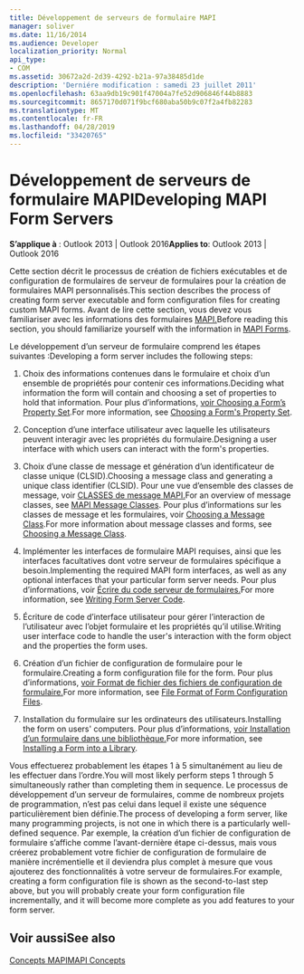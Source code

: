 ```yaml
---
title: Développement de serveurs de formulaire MAPI
manager: soliver
ms.date: 11/16/2014
ms.audience: Developer
localization_priority: Normal
api_type:
- COM
ms.assetid: 30672a2d-2d39-4292-b21a-97a38485d1de
description: 'Derniére modification : samedi 23 juillet 2011'
ms.openlocfilehash: 63aa9db19c901f47004a7fe52d906846f44b8883
ms.sourcegitcommit: 8657170d071f9bcf680aba50b9c07f2a4fb82283
ms.translationtype: MT
ms.contentlocale: fr-FR
ms.lasthandoff: 04/28/2019
ms.locfileid: "33420765"
---
```

# <a name="developing-mapi-form-servers"></a><span data-ttu-id="8132c-103">Développement de serveurs de formulaire MAPI</span><span class="sxs-lookup"><span data-stu-id="8132c-103">Developing MAPI Form Servers</span></span>

  
  
<span data-ttu-id="8132c-104">**S’applique à** : Outlook 2013 | Outlook 2016</span><span class="sxs-lookup"><span data-stu-id="8132c-104">**Applies to**: Outlook 2013 | Outlook 2016</span></span> 
  
<span data-ttu-id="8132c-105">Cette section décrit le processus de création de fichiers exécutables et de configuration de formulaires de serveur de formulaires pour la création de formulaires MAPI personnalisés.</span><span class="sxs-lookup"><span data-stu-id="8132c-105">This section describes the process of creating form server executable and form configuration files for creating custom MAPI forms.</span></span> <span data-ttu-id="8132c-106">Avant de lire cette section, vous devez vous familiariser avec les informations des formulaires [MAPI.](mapi-forms.md)</span><span class="sxs-lookup"><span data-stu-id="8132c-106">Before reading this section, you should familiarize yourself with the information in [MAPI Forms](mapi-forms.md).</span></span>
  
<span data-ttu-id="8132c-107">Le développement d’un serveur de formulaire comprend les étapes suivantes :</span><span class="sxs-lookup"><span data-stu-id="8132c-107">Developing a form server includes the following steps:</span></span>
  
1. <span data-ttu-id="8132c-108">Choix des informations contenues dans le formulaire et choix d’un ensemble de propriétés pour contenir ces informations.</span><span class="sxs-lookup"><span data-stu-id="8132c-108">Deciding what information the form will contain and choosing a set of properties to hold that information.</span></span> <span data-ttu-id="8132c-109">Pour plus d’informations, [voir Choosing a Form’s Property Set](choosing-a-form-s-property-set.md).</span><span class="sxs-lookup"><span data-stu-id="8132c-109">For more information, see [Choosing a Form's Property Set](choosing-a-form-s-property-set.md).</span></span>
    
2. <span data-ttu-id="8132c-110">Conception d’une interface utilisateur avec laquelle les utilisateurs peuvent interagir avec les propriétés du formulaire.</span><span class="sxs-lookup"><span data-stu-id="8132c-110">Designing a user interface with which users can interact with the form's properties.</span></span>
    
3. <span data-ttu-id="8132c-111">Choix d’une classe de message et génération d’un identificateur de classe unique (CLSID).</span><span class="sxs-lookup"><span data-stu-id="8132c-111">Choosing a message class and generating a unique class identifier (CLSID).</span></span> <span data-ttu-id="8132c-112">Pour une vue d’ensemble des classes de message, voir [CLASSES de message MAPI.](mapi-message-classes.md)</span><span class="sxs-lookup"><span data-stu-id="8132c-112">For an overview of message classes, see [MAPI Message Classes](mapi-message-classes.md).</span></span> <span data-ttu-id="8132c-113">Pour plus d’informations sur les classes de message et les formulaires, voir [Choosing a Message Class](choosing-a-message-class.md).</span><span class="sxs-lookup"><span data-stu-id="8132c-113">For more information about message classes and forms, see [Choosing a Message Class](choosing-a-message-class.md).</span></span>
    
4. <span data-ttu-id="8132c-114">Implémenter les interfaces de formulaire MAPI requises, ainsi que les interfaces facultatives dont votre serveur de formulaires spécifique a besoin.</span><span class="sxs-lookup"><span data-stu-id="8132c-114">Implementing the required MAPI form interfaces, as well as any optional interfaces that your particular form server needs.</span></span> <span data-ttu-id="8132c-115">Pour plus d’informations, voir [Écrire du code serveur de formulaires.](writing-form-server-code.md)</span><span class="sxs-lookup"><span data-stu-id="8132c-115">For more information, see [Writing Form Server Code](writing-form-server-code.md).</span></span> 
    
5. <span data-ttu-id="8132c-116">Écriture de code d’interface utilisateur pour gérer l’interaction de l’utilisateur avec l’objet formulaire et les propriétés qu’il utilise.</span><span class="sxs-lookup"><span data-stu-id="8132c-116">Writing user interface code to handle the user's interaction with the form object and the properties the form uses.</span></span>
    
6. <span data-ttu-id="8132c-117">Création d’un fichier de configuration de formulaire pour le formulaire.</span><span class="sxs-lookup"><span data-stu-id="8132c-117">Creating a form configuration file for the form.</span></span> <span data-ttu-id="8132c-118">Pour plus d’informations, [voir Format de fichier des fichiers de configuration de formulaire.](file-format-of-form-configuration-files.md)</span><span class="sxs-lookup"><span data-stu-id="8132c-118">For more information, see [File Format of Form Configuration Files](file-format-of-form-configuration-files.md).</span></span>
    
7. <span data-ttu-id="8132c-119">Installation du formulaire sur les ordinateurs des utilisateurs.</span><span class="sxs-lookup"><span data-stu-id="8132c-119">Installing the form on users' computers.</span></span> <span data-ttu-id="8132c-120">Pour plus d’informations, [voir Installation d’un formulaire dans une bibliothèque.](installing-a-form-into-a-library.md)</span><span class="sxs-lookup"><span data-stu-id="8132c-120">For more information, see [Installing a Form into a Library](installing-a-form-into-a-library.md).</span></span>
    
<span data-ttu-id="8132c-121">Vous effectuerez probablement les étapes 1 à 5 simultanément au lieu de les effectuer dans l’ordre.</span><span class="sxs-lookup"><span data-stu-id="8132c-121">You will most likely perform steps 1 through 5 simultaneously rather than completing them in sequence.</span></span> <span data-ttu-id="8132c-122">Le processus de développement d’un serveur de formulaires, comme de nombreux projets de programmation, n’est pas celui dans lequel il existe une séquence particulièrement bien définie.</span><span class="sxs-lookup"><span data-stu-id="8132c-122">The process of developing a form server, like many programming projects, is not one in which there is a particularly well-defined sequence.</span></span> <span data-ttu-id="8132c-123">Par exemple, la création d’un fichier de configuration de formulaire s’affiche comme l’avant-dernière étape ci-dessus, mais vous créerez probablement votre fichier de configuration de formulaire de manière incrémentielle et il deviendra plus complet à mesure que vous ajouterez des fonctionnalités à votre serveur de formulaires.</span><span class="sxs-lookup"><span data-stu-id="8132c-123">For example, creating a form configuration file is shown as the second-to-last step above, but you will probably create your form configuration file incrementally, and it will become more complete as you add features to your form server.</span></span>
  
## <a name="see-also"></a><span data-ttu-id="8132c-124">Voir aussi</span><span class="sxs-lookup"><span data-stu-id="8132c-124">See also</span></span>



[<span data-ttu-id="8132c-125">Concepts MAPI</span><span class="sxs-lookup"><span data-stu-id="8132c-125">MAPI Concepts</span></span>](mapi-concepts.md)

